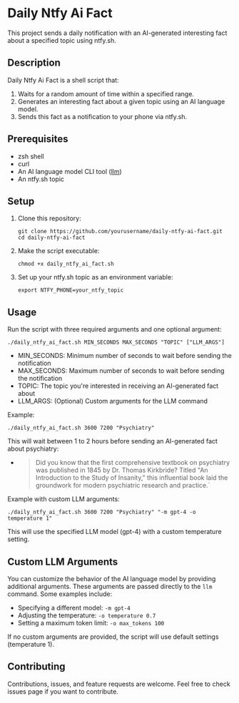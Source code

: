 # Daily Ntfy Ai Fact

This project sends a daily notification with an AI-generated interesting fact about a specified topic using ntfy.sh.

## Description

Daily Ntfy Ai Fact is a shell script that:
1. Waits for a random amount of time within a specified range.
2. Generates an interesting fact about a given topic using an AI language model.
3. Sends this fact as a notification to your phone via ntfy.sh.

## Prerequisites

- zsh shell
- curl
- An AI language model CLI tool ([llm](https://github.com/simonw/llm))
- An ntfy.sh topic

## Setup

1. Clone this repository:
   ```
   git clone https://github.com/yourusername/daily-ntfy-ai-fact.git
   cd daily-ntfy-ai-fact
   ```

2. Make the script executable:
   ```
   chmod +x daily_ntfy_ai_fact.sh
   ```

3. Set up your ntfy.sh topic as an environment variable:
   ```
   export NTFY_PHONE=your_ntfy_topic
   ```

## Usage

Run the script with three required arguments and one optional argument:

```
./daily_ntfy_ai_fact.sh MIN_SECONDS MAX_SECONDS "TOPIC" ["LLM_ARGS"]
```

- MIN_SECONDS: Minimum number of seconds to wait before sending the notification
- MAX_SECONDS: Maximum number of seconds to wait before sending the notification
- TOPIC: The topic you're interested in receiving an AI-generated fact about
- LLM_ARGS: (Optional) Custom arguments for the LLM command

Example:
```
./daily_ntfy_ai_fact.sh 3600 7200 "Psychiatry"
```

This will wait between 1 to 2 hours before sending an AI-generated fact about psychiatry:

* > Did you know that the first comprehensive textbook on psychiatry was published in 1845 by Dr. Thomas Kirkbride? Titled "An Introduction to the Study of Insanity," this influential book laid the groundwork for modern psychiatric research and practice.`

Example with custom LLM arguments:
```
./daily_ntfy_ai_fact.sh 3600 7200 "Psychiatry" "-m gpt-4 -o temperature 1"
```

This will use the specified LLM model (gpt-4) with a custom temperature setting.

## Custom LLM Arguments

You can customize the behavior of the AI language model by providing additional arguments. These arguments are passed directly to the `llm` command. Some examples include:

- Specifying a different model: `-m gpt-4`
- Adjusting the temperature: `-o temperature 0.7`
- Setting a maximum token limit: `-o max_tokens 100`

If no custom arguments are provided, the script will use default settings (temperature 1).

## Contributing

Contributions, issues, and feature requests are welcome. Feel free to check issues page if you want to contribute.
